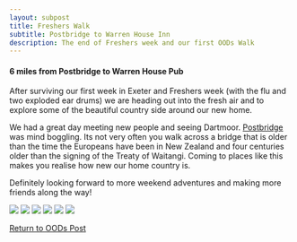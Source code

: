 ```yaml
---
layout: subpost
title: Freshers Walk
subtitle: Postbridge to Warren House Inn
description: The end of Freshers week and our first OODs Walk
---
```


<h4>6 miles from Postbridge to Warren House Pub</h4>

After surviving our first week in Exeter and Freshers week (with the flu and two exploded ear drums) we are heading out into the fresh air and to explore some of the beautiful country side around our new home. 

We had a great day meeting new people and seeing Dartmoor. <a target="_blank" href="https://www.visitdartmoor.co.uk/explore-dartmoor/central-dartmoor/postbridge">Postbridge</a> was mind boggling. Its not very often you walk across a bridge that is older than the time the Europeans have been in New Zealand and four centuries older than the signing of the Treaty of Waitangi.
Coming to places like this makes you realise how new our home country is. 

Definitely looking forward to more weekend adventures and making more friends along the way!

<img src="https://adventuresofthetravellingtwins.com/Photos/2013-09-21-Freshers/day11-min.jpg" class="image1">
<img src="https://adventuresofthetravellingtwins.com/Photos/2013-09-21-Freshers/day12-min.JPG" class="image1">
<img src="https://adventuresofthetravellingtwins.com/Photos/2013-09-21-Freshers/day13-min.JPG" class="image1">
<img src="https://adventuresofthetravellingtwins.com/Photos/2013-09-21-Freshers/day14-min.JPG" class="image1">
<img src="https://adventuresofthetravellingtwins.com/Photos/2013-09-21-Freshers/day15-min.JPG" class="image1">
<img src="https://adventuresofthetravellingtwins.com/Photos/2013-09-21-Freshers/day16-min.JPG" class="image1">

<a href="https://adventuresofthetravellingtwins.com/2013/09/21/oddswalks/">Return to OODs Post</a>
